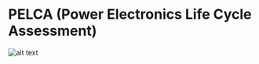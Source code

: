 # PELCA (Power Electronics Life Cycle Assessment)
 ![alt text](https://github.com/Briacbaudais/PELCA/images/logo.png)
